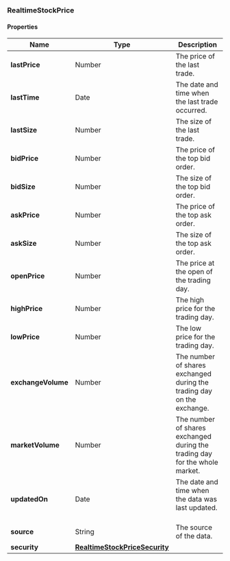 
[//]: # (CLASS:RealtimeStockPrice)

[//]: # (KIND:object)

### RealtimeStockPrice

#### Properties

[//]: # (START_DEFINITION)

Name | Type | Description
------------ | ------------- | -------------
**lastPrice** | Number | The price of the last trade. &nbsp;
**lastTime** | Date | The date and time when the last trade occurred. &nbsp;
**lastSize** | Number | The size of the last trade. &nbsp;
**bidPrice** | Number | The price of the top bid order. &nbsp;
**bidSize** | Number | The size of the top bid order. &nbsp;
**askPrice** | Number | The price of the top ask order. &nbsp;
**askSize** | Number | The size of the top ask order. &nbsp;
**openPrice** | Number | The price at the open of the trading day. &nbsp;
**highPrice** | Number | The high price for the trading day. &nbsp;
**lowPrice** | Number | The low price for the trading day. &nbsp;
**exchangeVolume** | Number | The number of shares exchanged during the trading day on the exchange. &nbsp;
**marketVolume** | Number | The number of shares exchanged during the trading day for the whole market. &nbsp;
**updatedOn** | Date | The date and time when the data was last updated. &nbsp;
**source** | String | The source of the data. &nbsp;
**security** | [**RealtimeStockPriceSecurity**](RealtimeStockPriceSecurity.md) |  &nbsp;

[//]: # (END_DEFINITION)


[//]: # (CONTAINED_CLASS:RealtimeStockPriceSecurity)





